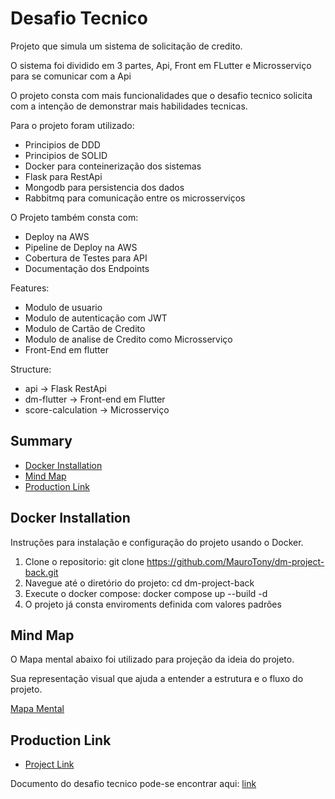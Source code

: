# Desafio Tecnico
Projeto que simula um sistema de solicitação de credito.

O sistema foi dividido em 3 partes, Api, Front em FLutter e Microsserviço para se comunicar com a Api

O projeto consta com mais funcionalidades que o desafio tecnico solicita com a intenção de demonstrar mais habilidades tecnicas.

Para o projeto foram utilizado:
- Principios de DDD
- Principios de SOLID
- Docker para conteinerização dos sistemas
- Flask para RestApi
- Mongodb para persistencia dos dados
- Rabbitmq para comunicação entre os microsserviços

O Projeto também consta com:
- Deploy na AWS
- Pipeline de Deploy na AWS
- Cobertura de Testes para API
- Documentação dos Endpoints
  
Features:
- Modulo de usuario
- Modulo de autenticação com JWT
- Modulo de Cartão de Credito
- Modulo de analise de Credito como Microsserviço
- Front-End em flutter

Structure:
- api -> Flask RestApi
- dm-flutter -> Front-end em Flutter
- score-calculation -> Microsserviço
  
 ## Summary 
- [Docker Installation](#docker-installation) 
- [Mind Map](#mind-map) 
- [Production Link](#production-link)
  
 ## Docker Installation 
Instruções para instalação e configuração do projeto usando o Docker.

1. Clone o repositorio:  git clone https://github.com/MauroTony/dm-project-back.git 
2. Navegue até o diretório do projeto:  cd dm-project-back
3. Execute o docker compose: docker compose up --build -d
4. O projeto já consta enviroments definida com valores padrões
 ## Mind Map 
O Mapa mental abaixo foi utilizado para projeção da ideia do projeto.

Sua representação visual que ajuda a entender a estrutura e o fluxo do projeto.

[Mapa Mental](https://github.com/MauroTony/dm-project-back/assets/57079165/deb3fc7a-86c8-4f7a-9ac9-beb1a445764e)

 ## Production Link 
 - [Project  Link](https://www.yourproject.com)

Documento do desafio tecnico pode-se encontrar aqui: [link](https://communication-assets.gupy.io/production/companies/934/emails/1688733069740/communication-assets-e8bfbdd0-1cc1-11ee-a776-87da19c60919/desenvolvedor_snior_python.pdf)
